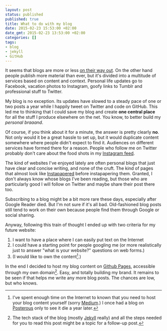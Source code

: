 ```yaml
---
layout: post
status: published
published: true
title: What to do with my blog
date: 2015-02-23 15:53:00 +02:00
date_gmt: 2015-02-23 13:53:00 +02:00
categories: [] 
tags:
- blog
- jekyll
- GitHub
---
```

It seems that blogs are more or less 
[on their way out](http://www.marco.org/2015/02/16/google-and-blogs-shit). On 
the other hand people publish more material than ever, but it's divided into a 
multitude of services based on content and context. Personal life updates go to 
Facebook, vacation photos to Instagram, goofy links to Tumblr and professional
stuff to Twitter.

My blog is no exception. Its updates have slowed to a steady pace of one or 
two posts a year while I happily tweet on Twitter and code on GitHub. This 
led me to thinking that I could save my blog and create **one central place** 
for all the stuff I produce elsewhere on the net. You know, to better build my 
*personal&nbsp;braaand*.

Of course, if you think about it for a minute, the answer is 
pretty clearly **no**. Not only would it be a great hassle to set up, but 
it would duplicate content somewhere where people didn't expect to find it.
Audiences on different services have formed there for a reason. People who 
follow me on Twitter probably don't care about the food shots in my 
[Instagram feed](https://instagram.com/bobs/ "You should totally follow me.").

The kind of websites I've enjoyed lately are often personal blogs that just
have clear and concise writing, and none of the cruft. The kind of pages that 
almost look like [Instapapered](https://www.instapaper.com) before 
<span title="Yes it's a verb">instapapering</span> them. Granted, I don't
always know whose blogs I've been reading, but those who are particularly good
I will follow on Twitter and maybe share their post there too.

Subscribing to a blog might be a bit more rare these days, especially after
Google Reader died. But I'm not sure if it's all bad. Old-fashioned blog posts 
still tend to work on their own because people find them through Google or 
social sharing.

Anyway, following this train of thought I ended up with two criteria for my
future website: 

1. I want to have a place where I can easily put text on the Internet
2. I could have a starting point for people googling me (or more realistically 
just to answer "what is your website?" questions on web forms.)
3. (I would like to own the content[^1].)

In the end I decided to host my blog content on
[Github Pages](https://pages.github.com/), accessible through my own
domain[^2]. Easy, and totally building my brand. It remains to be seen if that
helps me write any more blog posts. The chances are low, but who knows.


[^1]:
    I've spent enough time on the Internet to known that you need to host 
    your blog content yourself (sorry [Medium](https://medium.com/).) I once had
    a blog on [Posterous](http://www.posterous.com/) only to see it die a year 
    later.

[^2]:
    The tech stack of the blog (mostly [Jekyll](http://jekyllrb.com/) really)
    and all the steps needed for you to read this post might be a topic for a
    follow-up post.
